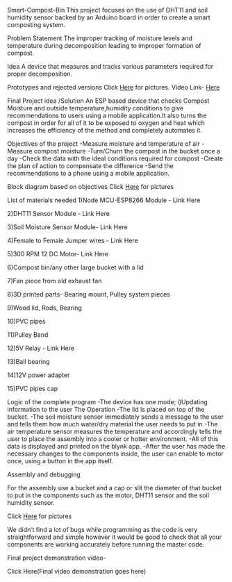 Smart-Compost-Bin
This project focuses on the use of DHT11 and soil humidity sensor backed by an Arduino board in order to create a smart composting system.

Problem Statement
The improper tracking of moisture levels and temperature during decomposition leading to improper formation of compost.

Idea
A device that measures and tracks various parameters required for proper decomposition.

Prototypes and rejected versions
Click [Here]([url](https://drive.google.com/file/d/1NsjOQaT7277Kws2XYOTswzE_B9CkjLqm/view?usp=sharing)) for pictures.
Video Link- [Here]([url](https://drive.google.com/file/d/196XE0vtusxOqqEp6j_u0zVQryOqMpwhY/view?usp=sharing))

Final Project idea /Solution
An ESP  based device that checks Compost Moisture and outside temperature,humidity conditions to give recommendations to users using a mobile application.It also turns the compost in order for all of it to be exposed to oxygen and heat which increases the efficiency of the method and completely automates it.   

Objectives of the project
-Measure moisture and temperature of air
-Measure compost moisture
-Turn/Churn the compost in the bucket once a day
-Check the data with the ideal conditions required for compost
-Create the plan of action to compensate the difference
-Send the recommendations to a phone using a mobile application.




Block diagram based on objectives
Click [Here]([url](https://drive.google.com/file/d/1j5rjSOnQol7ovM6j-cI9oslBV150rppe/view?usp=sharing)) for pictures



List of materials needed
1)Node MCU-ESP8266 Module -  Link Here

2)DHT11 Sensor Module - Link Here

3)Soil Moisture Sensor Module- Link Here

4)Female to Female Jumper wires - Link Here

5)300 RPM 12 DC Motor- Link Here

6)Compost bin/any other large bucket with a lid

7)Fan piece from old exhaust fan

8)3D printed parts- Bearing mount, Pulley system pieces

9)Wood lid, Rods, Bearing  

10)PVC pipes 

11)Pulley Band

12)5V Relay - Link Here

13)Ball bearing 

14)12V power adapter

15)PVC pipes cap

Logic of the complete program
-The device has one mode; i)Updating information to the user
  The Operation
  -The lid is placed on top of the bucket.
  -The soil moisture sensor immediately sends a message to the user and tells them how much water/dry material the user needs to put    in
  -The air temperature sensor measures the temperature and accordingly tells the user to place the assembly into a cooler or hotter    environment.
  -All of this data is displayed and printed on the blynk app.
  -After the user has made the necessary changes to the components inside, the user can enable to motor once, using a button in the    app itself.

Assembly and debugging

For the assembly use a bucket and a cap or slit the diameter of that bucket to put in the components such as the motor, DHT11 sensor and the soil humidity sensor.

Click [Here]([url](https://drive.google.com/file/d/1snu3IY4oP5G4K0erBR5lxHsDfZ9WPsQx/view?usp=sharing)) for pictures

We didn’t find a lot of bugs while programming as the code is very straightforward and simple however it would be good to check that all your components are working accurately before running the master code.

Final project demonstration video-  

Click Here(Final video demonstration goes here)

